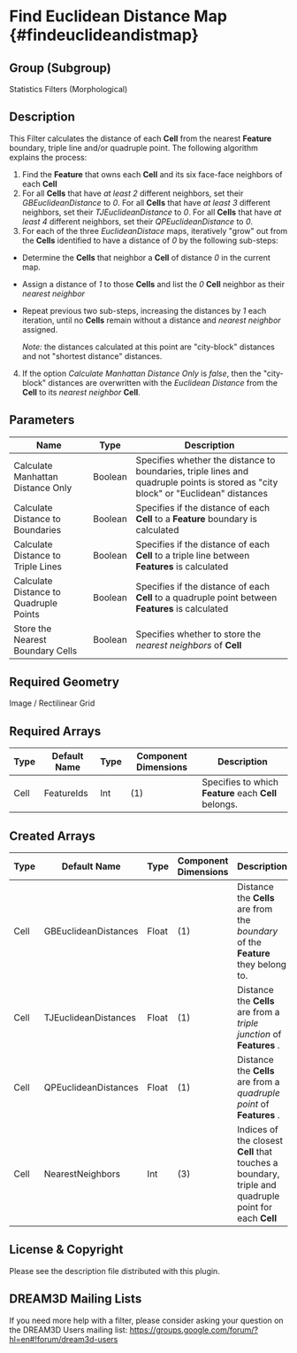 Find Euclidean Distance Map {#findeuclideandistmap}
=============

## Group (Subgroup) ##
Statistics Filters (Morphological)

## Description ##
This Filter calculates the distance of each **Cell** from the nearest **Feature** boundary, triple line and/or quadruple point.  The following algorithm explains the process:

1. Find the **Feature** that owns each **Cell** and its six face-face neighbors of each **Cell**
2. For all **Cells** that have *at least 2* different neighbors, set their *GBEuclideanDistance* to *0*.  For all **Cells** that have *at least 3* different neighbors, set their *TJEuclideanDistance* to *0*.  For all **Cells** that have *at least 4* different neighbors, set their *QPEuclideanDistance* to *0*.
3. For each of the three *EuclideanDistace* maps, iteratively "grow" out from the **Cells** identified to have a distance of *0* by the following sub-steps:

  - Determine the **Cells** that neighbor a **Cell** of distance *0* in the current map.
  - Assign a distance of *1* to those **Cells** and list the *0* **Cell** neighbor as their *nearest neighbor*
  - Repeat previous two sub-steps, increasing the distances by *1* each iteration, until no **Cells** remain without a distance and *nearest neighbor* assigned.

	*Note:* the distances calculated at this point are "city-block" distances and not "shortest distance" distances.

4. If the option *Calculate Manhattan Distance Only* is *false*, then the "city-block" distances are overwritten with the *Euclidean Distance* from the **Cell** to its *nearest neighbor* **Cell**.


## Parameters ##
| Name | Type | Description |
|------|------| ----------- |
| Calculate Manhattan Distance Only | Boolean | Specifies whether the distance to boundaries, triple lines and quadruple points is stored as "city block" or "Euclidean" distances |
| Calculate Distance to Boundaries | Boolean | Specifies if the distance of each **Cell** to a **Feature** boundary is calculated |
| Calculate Distance to Triple Lines | Boolean | Specifies if the distance of each **Cell** to a triple line between **Features** is calculated |
| Calculate Distance to Quadruple Points | Boolean | Specifies if the distance of each **Cell** to a  quadruple point between **Features** is calculated |
| Store the Nearest Boundary Cells | Boolean | Specifies whether to store the *nearest neighbors* of **Cell**  


## Required Geometry ##
Image / Rectilinear Grid

## Required Arrays ##
| Type | Default Name | Type | Component Dimensions | Description |
|------|--------------|-------------|---------|-----|
| Cell | FeatureIds | Int | (1) | Specifies to which **Feature** each **Cell** belongs. |

## Created Arrays ##
| Type | Default Name | Type | Component Dimensions | Description |
|------|--------------|-------------|---------|-----|
| Cell | GBEuclideanDistances | Float | (1) | Distance the **Cells** are from the *boundary* of the **Feature** they belong to. |
| Cell | TJEuclideanDistances | Float | (1) | Distance the **Cells** are from a *triple junction* of **Features** . |
| Cell | QPEuclideanDistances | Float | (1) | Distance the **Cells** are from a *quadruple point* of **Features** . |
| Cell | NearestNeighbors | Int  | (3) | Indices of the closest **Cell** that touches a boundary, triple and quadruple point for each **Cell** |


## License & Copyright ##

Please see the description file distributed with this plugin.

## DREAM3D Mailing Lists ##

If you need more help with a filter, please consider asking your question on the DREAM3D Users mailing list:
https://groups.google.com/forum/?hl=en#!forum/dream3d-users


